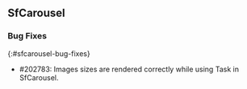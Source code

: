 ## SfCarousel

### Bug Fixes
{:#sfcarousel-bug-fixes}

* \#202783: Images sizes are rendered correctly while using Task in SfCarousel.